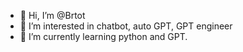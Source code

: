 - 👋 Hi, I’m @Brtot
- 👀 I’m interested in chatbot, auto GPT, GPT engineer 
- 🌱 I’m currently learning python and GPT.
  

